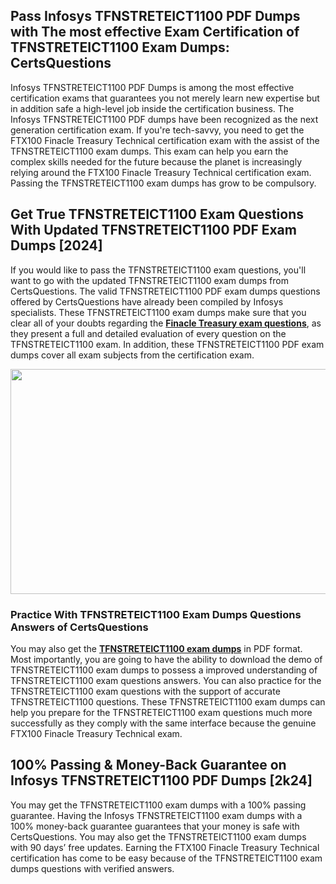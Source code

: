 <h2>Pass Infosys TFNSTRETEICT1100 PDF Dumps with The most effective Exam Certification of TFNSTRETEICT1100 Exam Dumps: CertsQuestions</h2>
<p>Infosys TFNSTRETEICT1100 PDF Dumps is among the most effective certification exams that guarantees you not merely learn new expertise but in addition safe a high-level job inside the certification business. The Infosys TFNSTRETEICT1100 PDF dumps have been recognized as the next generation certification exam. If you're tech-savvy, you need to get the FTX100 Finacle Treasury Technical certification exam with the assist of the TFNSTRETEICT1100 exam dumps. This exam can help you earn the complex skills needed for the future because the planet is increasingly relying around the FTX100 Finacle Treasury Technical certification exam. Passing the TFNSTRETEICT1100 exam dumps has grow to be compulsory.</p>
<h2>Get True TFNSTRETEICT1100 Exam Questions With Updated TFNSTRETEICT1100 PDF Exam Dumps [2024]</h2>
<p>If you would like to pass the TFNSTRETEICT1100 exam questions, you'll want to go with the updated TFNSTRETEICT1100 exam dumps from CertsQuestions. The valid TFNSTRETEICT1100 PDF exam dumps questions offered by CertsQuestions have already been compiled by Infosys specialists. These TFNSTRETEICT1100 exam dumps make sure that you clear all of your doubts regarding the <strong><a href="https://www.certsquestions.com/finacle-treasury-certification.html">Finacle Treasury exam questions</a></strong>, as they present a full and detailed evaluation of every question on the TFNSTRETEICT1100 exam. In addition, these TFNSTRETEICT1100 PDF exam dumps cover all exam subjects from the certification exam.</p>
<p><img style="display: block; margin-left: auto; margin-right: auto;" src="https://i.imgur.com/53zZ4Bb.png" alt="" width="720" height="360" /></p>
<h3>Practice With TFNSTRETEICT1100 Exam Dumps Questions Answers of CertsQuestions</h3>
<p>You may also get the <a href="https://www.certsquestions.com/TFNSTRETEICT1100-pdf-dumps.html"><strong>TFNSTRETEICT1100 exam dumps</strong></a> in PDF format. Most importantly, you are going to have the ability to download the demo of TFNSTRETEICT1100 exam dumps to possess a improved understanding of TFNSTRETEICT1100 exam questions answers. You can also practice for the TFNSTRETEICT1100 exam questions with the support of accurate TFNSTRETEICT1100 questions. These TFNSTRETEICT1100 exam dumps can help you prepare for the TFNSTRETEICT1100 exam questions much more successfully as they comply with the same interface because the genuine FTX100 Finacle Treasury Technical exam.</p>
<h2>100% Passing &amp; Money-Back Guarantee on Infosys TFNSTRETEICT1100 PDF Dumps [2k24]</h2>
<p>You may get the TFNSTRETEICT1100 exam dumps with a 100% passing guarantee. Having the Infosys TFNSTRETEICT1100 exam dumps with a 100% money-back guarantee guarantees that your money is safe with CertsQuestions. You may also get the TFNSTRETEICT1100 exam dumps with 90 days&rsquo; free updates. Earning the FTX100 Finacle Treasury Technical certification has come to be easy because of the TFNSTRETEICT1100 exam dumps questions with verified answers.</p>
